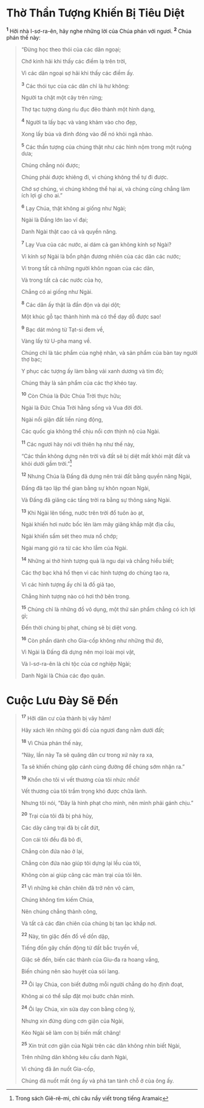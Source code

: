 # Thờ Thần Tượng Khiến Bị Tiêu Diệt

<sup><b>1</b></sup> Hỡi nhà I-sơ-ra-ên, hãy nghe những lời của Chúa phán với ngươi. <sup><b>2</b></sup> Chúa phán thế này:

> “Ðừng học theo thói của các dân ngoại;
>
> Chớ kinh hãi khi thấy các điềm lạ trên trời,
>
> Vì các dân ngoại sợ hãi khi thấy các điềm ấy.
>
> <sup><b>3</b></sup> Các thói tục của các dân chỉ là hư không:
>
> Người ta chặt một cây trên rừng;
>
> Thợ tạc tượng dùng rìu đục đẽo thành một hình dạng,
>
> <sup><b>4</b></sup> Người ta lấy bạc và vàng khảm vào cho đẹp,
>
> Xong lấy búa và đinh đóng vào để nó khỏi ngã nhào.
>
> <sup><b>5</b></sup> Các thần tượng của chúng thật như các hình nộm trong một ruộng dưa;
>
> Chúng chẳng nói được;
>
> Chúng phải được khiêng đi, vì chúng không thể tự đi được.
>
> Chớ sợ chúng, vì chúng không thể hại ai, và chúng cũng chẳng làm ích lợi gì cho ai.”
>
> <sup><b>6</b></sup> Lạy Chúa, thật không ai giống như Ngài;
>
> Ngài là Ðấng lớn lao vĩ đại;
>
> Danh Ngài thật cao cả và quyền năng.
>
> <sup><b>7</b></sup> Lạy Vua của các nước, ai dám cả gan không kính sợ Ngài?
>
> Vì kính sợ Ngài là bổn phận đương nhiên của các dân các nước;
>
> Vì trong tất cả những người khôn ngoan của các dân,
>
> Và trong tất cả các nước của họ,
>
> Chẳng có ai giống như Ngài.
>
> <sup><b>8</b></sup> Các dân ấy thật là đần độn và dại dột;
>
> Một khúc gỗ tạc thành hình mà có thể dạy dỗ được sao!
>
> <sup><b>9</b></sup> Bạc dát mỏng từ Tạt-si đem về,
>
> Vàng lấy từ U-pha mang về.
>
> Chúng chỉ là tác phẩm của nghệ nhân, và sản phẩm của bàn tay người thợ bạc;
>
> Y phục các tượng ấy làm bằng vải xanh dương và tím đỏ;
>
> Chúng thảy là sản phẩm của các thợ khéo tay.
>
> <sup><b>10</b></sup> Còn Chúa là Ðức Chúa Trời thực hữu;
>
> Ngài là Ðức Chúa Trời hằng sống và Vua đời đời.
>
> Ngài nổi giận đất liền rúng động,
>
> Các quốc gia không thể chịu nổi cơn thịnh nộ của Ngài.
>
> <sup><b>11</b></sup> Các ngươi hãy nói với thiên hạ như thế này,
>
> “Các thần không dựng nên trời và đất sẽ bị diệt mất khỏi mặt đất và khỏi dưới gầm trời.”[^1-f5c1d20f-6cc9-4335-aa46-6f724affafbd]
>
> <sup><b>12</b></sup> Nhưng Chúa là Ðấng đã dựng nên trái đất bằng quyền năng Ngài,
>
> Ðấng đã tạo lập thế gian bằng sự khôn ngoan Ngài,
>
> Và Ðấng đã giăng các tầng trời ra bằng sự thông sáng Ngài.
>
> <sup><b>13</b></sup> Khi Ngài lên tiếng, nước trên trời đổ tuôn ào ạt,
>
> Ngài khiến hơi nước bốc lên làm mây giăng khắp mặt địa cầu,
>
> Ngài khiến sấm sét theo mưa nổ chớp;
>
> Ngài mang gió ra từ các kho lẫm của Ngài.
>
> <sup><b>14</b></sup> Những ai thờ hình tượng quả là ngu dại và chẳng hiểu biết;
>
> Các thợ bạc khá hổ thẹn vì các hình tượng do chúng tạo ra,
>
> Vì các hình tượng ấy chỉ là đồ giả tạo,
>
> Chẳng hình tượng nào có hơi thở bên trong.
>
> <sup><b>15</b></sup> Chúng chỉ là những đồ vô dụng, một thứ sản phẩm chẳng có ích lợi gì;
>
> Ðến thời chúng bị phạt, chúng sẽ bị diệt vong.
>
> <sup><b>16</b></sup> Còn phần dành cho Gia-cốp không như những thứ đó,
>
> Vì Ngài là Ðấng đã dựng nên mọi loài mọi vật,
>
> Và I-sơ-ra-ên là chi tộc của cơ nghiệp Ngài;
>
> Danh Ngài là Chúa các đạo quân.

# Cuộc Lưu Ðày Sẽ Ðến

> <sup><b>17</b></sup> Hỡi dân cư của thành bị vây hãm!
>
> Hãy xách lên những gói đồ của ngươi đang nằm dưới đất;
>
> <sup><b>18</b></sup> Vì Chúa phán thế này,
>
> “Này, lần này Ta sẽ quăng dân cư trong xứ này ra xa,
>
> Ta sẽ khiến chúng gặp cảnh cùng đường để chúng sớm nhận ra.”
>
> <sup><b>19</b></sup> Khốn cho tôi vì vết thương của tôi nhức nhối!
>
> Vết thương của tôi trầm trọng khó được chữa lành.
>
> Nhưng tôi nói, “Ðây là hình phạt cho mình, nên mình phải gánh chịu.”
>
> <sup><b>20</b></sup> Trại của tôi đã bị phá hủy,
>
> Các dây căng trại đã bị cắt đứt,
>
> Con cái tôi đều đã bỏ đi,
>
> Chẳng còn đứa nào ở lại,
>
> Chẳng còn đứa nào giúp tôi dựng lại lều của tôi,
>
> Không còn ai giúp căng các màn trại của tôi lên.
>
> <sup><b>21</b></sup> Vì những kẻ chăn chiên đã trở nên vô cảm,
>
> Chúng không tìm kiếm Chúa,
>
> Nên chúng chẳng thành công,
>
> Và tất cả các đàn chiên của chúng bị tan lạc khắp nơi.
>
> <sup><b>22</b></sup> Này, tin giặc đến đổ về dồn dập,
>
> Tiếng đồn gây chấn động từ đất bắc truyền về,
>
> Giặc sẽ đến, biến các thành của Giu-đa ra hoang vắng,
>
> Biến chúng nên sào huyệt của sói lang.
>
> <sup><b>23</b></sup> Ôi lạy Chúa, con biết đường mỗi người chẳng do họ định đoạt,
>
> Không ai có thể sắp đặt mọi bước chân mình.
>
> <sup><b>24</b></sup> Ôi lạy Chúa, xin sửa dạy con bằng công lý,
>
> Nhưng xin đừng dùng cơn giận của Ngài,
>
> Kẻo Ngài sẽ làm con bị biến mất chăng!
>
> <sup><b>25</b></sup> Xin trút cơn giận của Ngài trên các dân không nhìn biết Ngài,
>
> Trên những dân không kêu cầu danh Ngài,
>
> Vì chúng đã ăn nuốt Gia-cốp,
>
> Chúng đã nuốt mất ông ấy và phá tan tành chỗ ở của ông ấy.

[^1-f5c1d20f-6cc9-4335-aa46-6f724affafbd]: Trong sách Giê-rê-mi, chỉ câu nầy viết trong tiếng Aramaic
